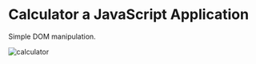 # Calculator a JavaScript Application
Simple DOM manipulation.

![calculator](https://user-images.githubusercontent.com/75132670/123325727-0e091980-d541-11eb-996a-15fe0734c201.png)

